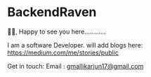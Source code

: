 # BackendRaven

🙋‍♂, Happy to see you here............

I am a software Developer.
will add blogs here: https://medium.com/me/stories/public



Get in touch: 
Email : gmallikarjun17@gmail.com


